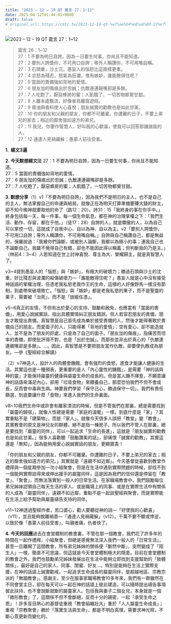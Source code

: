 ```yaml
---
title: "2023 – 12 – 19 QT 箴言 27：1~12"
date: 2025-04-12T01:44:01+0800
draft: false
# original_url: https://cmtc.tw/2023-12-19-qt-%e7%ae%b4%e8%a8%80-27%ef%bc%9a112
---
```


![2023 – 12 – 19 QT 箴言 27：1\~12](/images/qt.jpg  "2023 – 12 – 19 QT 箴言 27：1\~12")

> 箴言 26：1\~12  
> 27：1 不要為明日自誇，因為一日要生何事，你尚且不能知道。  
> 27：2 要別人誇獎你，不可用口自誇；等外人稱讚你，不可用嘴自稱。  
> 27：3 石頭重，沙土沉，愚妄人的惱怒比這兩樣更重。  
> 27：4 忿怒為殘忍，怒氣為狂瀾，惟有嫉妒，誰能敵得住呢？  
> 27：5 當面的責備強如背地的愛情。  
> 27：6 朋友加的傷痕出於忠誠；仇敵連連親嘴卻是多餘。  
> 27：7 人吃飽了，厭惡蜂房的蜜；人飢餓了，一切苦物都覺甘甜。  
> 27：8 人離本處飄流，好像雀鳥離窩遊飛。  
> 27：9 膏油與香料使人心喜悅；朋友誠實的勸教也是如此甘美。  
> 27：10 你的朋友和父親的朋友，你都不可離棄。你遭難的日子，不要上弟兄的家去；相近的鄰舍強如遠方的弟兄。  
> 27：11 我兒，你要作智慧人，好叫我的心歡喜，使我可以回答那譏誚我的人。  
> 27：12 通達人見禍藏躲；愚蒙人前往受害。

**1.  經文3遍**

**2. 今天默想經文**箴 27：1 不要為明日自誇，因為一日要生何事，你尚且不能知道。  
27：5 當面的責備強如背地的愛情。  
27：6 朋友加的傷痕出於忠誠；仇敵連連親嘴卻是多餘。  
27：7 人吃飽了，厭惡蜂房的蜜；人飢餓了，一切苦物都覺甘甜。

**3. 默想分享**（1）v1「不要為明日自誇」，因為我們不是明日的主人，也不是自己的主人，無法掌握自己的命運與結局，就像正在為明天打算準備要賺大錢的財主，卻不知今晚神就要取他的命了（路12：20）。詩31：15「我終身的事在你手中。」終身包括每一天，每一件事，每一個生命氣息，都在神的治理掌權之下：「我們生活、動作、存留，都在乎他。」（徒17：28）自誇的人，就是驕傲的人，以為自己可以掌控一切，這就成了自我中心、自以為神、自以為主。v2「要別人誇獎你，不可用口自誇；等外人稱讚你，不可用嘴自稱。」自誇與自己稱讚自己，都是無益的，保羅說過：「我被你們論斷，或被別人論斷，我都以為極小的事；連我自己也不論斷自己。我雖不覺得自己有錯，卻也不能因此得以稱義；但判斷我的乃是主。」（林前4：3\~4）人若知道在世上討神喜悅、尊主為大、榮耀歸主，就是真智慧人了。

v3\~4提到愚妄人的「惱怒」與「嫉妒」，有極大的破壞力；勝過石頭與沙土的沈重，好比殘忍與波瀾的殺傷破壞力—「誰能敵得住呢？」愚妄人就是心中沒有接受神話語的掌權治理，任憑老我私慾老我作王的生命，這樣的人好像野馬一樣沒有節制，到處帶來破壞敗亡。「惱怒」與「嫉妒」都是老我私慾的果子，而不是聖靈的果子，需要被「治死」，而不是「放縱任憑」。

v5\~6真正的友情，不但有出於愛心的支持、鼓勵和赦免，也應當有「當面的責備」，用愛心說誠實話，指出具體實情糾正朋友錯誤。但人若容忍朋友的責備，朋友才敢提出責備。真智慧是自己首先成為樂於接受責備的人，然後才能得著敢於責備自己的朋友。而愛面子的人，只能得著「背地的愛情」；空有愛心，卻不能造就人，並不是為了朋友的好處，只是為了自己的面子。「朋友加的傷痕」，指痛苦而坦率的責備，即使批評得不對，也是「出於忠誠」。而那些並非出於真心的「仇敵連連親嘴卻是多餘」。…，因此，真智慧是不要把朋友當作仇敵，卻要使仇敵成為朋友。—參《聖經綜合解讀》

（2）v7神造人，設計人的肉體會饑餓，會有強烈的食慾，進食才能讓人健康的生活。其實這也是一種預表，更重要的是人「內心靈性的饑餓」，是需要「神的話與神的靈」才能保持屬靈的健康與屬靈生命的成長的。但是當人饑不擇食，不願意讓神的話語來滿足內心，卻用「垃圾食物」來餵養自己，那麼恐怕我們不但不會成長，反而會中毒與生病。神要我們學習「保守己心，勝過保守一切」，我們有責任篩選，到底要讓什麼「食物」來進入我們的生命裏面。

v8\~10我們生命中或許會有離家漂流的時候，但是不管我們在那裏，總是需要找到「屬靈的歸宿」，就像人性總是需要「家庭的溫暖」一樣。到底什麼是「家」？其實重點不是「建築物」，而是「家人」。就像今天很多人誤把「教堂」變「教會」，其實教會的原文是神兒女的群體，絕不是指一棟房子。所以我們不管人在那裏，總是要找到「屬靈的同伴」，可以一起追求「生命的長進」，這就是「朋友誠實的勸教也是如此甘美。」很多人喜歡聽「鼓勵讚美的話」，卻痛恨「誠實的勸教」，其實這還是「無知」，因為能夠用愛心說誠實話的朋友，更顯寶貴！

「你的朋友和父親的朋友，你都不可離棄。你遭難的日子，不要上弟兄的家去；相近的鄰舍強如遠方的弟兄。」其實就是「遠親不如近鄰」。今天基督徒喜歡到教堂作禮拜與一個星期參加一次小組聚會，但是在生活中遇到實際問題的時候，卻找不到一個能夠實際談得來或伸出援手的屬靈同伴，這是因為我們的信仰還是停留在「教堂」、「聚會」，而無法落實到一般人的日常生活。在家職場教會中，我們鼓勵每位弟兄姊妹認領自己每天生活的家人、或是職場上的同事、或是在實際生活中有關係的人成為「屬靈同伴」，遠親不如近鄰，重點不是一起談聖經與聚會，而是實際能在生活上給予幫助與屬靈禱告支持的同伴。

v11\~12神透過聖經作者，苦口婆心，勸人要聽從神的話—「好使我的心歡喜」（v11），並且能夠脫離禍患—「通達人見禍藏躲」（v12）。千萬不要不聽或悖逆，以致於像「愚蒙人前往受害」，叫親者痛，仇者快了。

**4. 今天的回應**過去在會堂體制的教會裏，不管在那一個教會，我們花了許多年的時間在一起作禮拜，小組聚會，但總是感覺無法深入我們一般人的「日常生活」，甚至一旦離開了這間教會，所有弟兄姊妹的關係便「斷然中斷」，突然變成了「陌生人」一樣，簡直不可思議，但這就是今天會堂體制極大的隱患。目前在會堂體制的教會之外，我們也鼓勵弟兄姊妹發展出在生活中能夠立即找到支援幫助的「肢體關係」，最好是自己的家人、同事、閨蜜、好友…。特別是能夠在生活上實際支援，在神的話語上誠實勸戒，一起追求生命成長的屬靈同伴，是超越地區、宗教宗派的「無牆教會」。感謝主，至少在服事家職場教會10多年來，我們有一群雖然在不同會堂主日，卻在每天可以一起在神的話語上彼此建造，可以隨時提出禱告事項彼此扶持，也不會說斷就斷的屬靈家人。包括我與妻子二個女兒，本身就是一個「微形教會」了，這關係不但不會斷絕，反而十分的親密，一起「承受生命之恩」！許多盲目熱心的基督徒重視「教會組織壯大」重於「人人屬靈生命成長」；重視「宗教聚會」勝於「落實生活與生命」，都是不明白真理，需要求神光照，不斷心意更新而變化的。